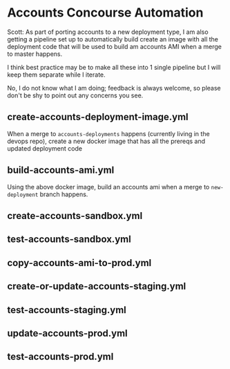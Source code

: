 # Accounts Concourse Automation
Scott: As part of porting accounts to a new deployment type, I am also getting a pipeline set up to automatically build create an image with all the deployment code that will be used to build am accounts AMI when a merge to master happens. 

I think best practice may be to make all these into 1 single pipeline but I will keep them separate while I iterate. 

No, I do not know what I am doing; feedback is always welcome, so please don't be shy to point out any concerns you see.

## create-accounts-deployment-image.yml
When a merge to `accounts-deployments` happens (currently living in the devops repo), create a new docker image that has all the prereqs and updated deployment code

## build-accounts-ami.yml
Using the above docker image, build an accounts ami when a merge to `new-deployment` branch happens. 

## create-accounts-sandbox.yml

## test-accounts-sandbox.yml

## copy-accounts-ami-to-prod.yml

## create-or-update-accounts-staging.yml 

## test-accounts-staging.yml

## update-accounts-prod.yml

## test-accounts-prod.yml
